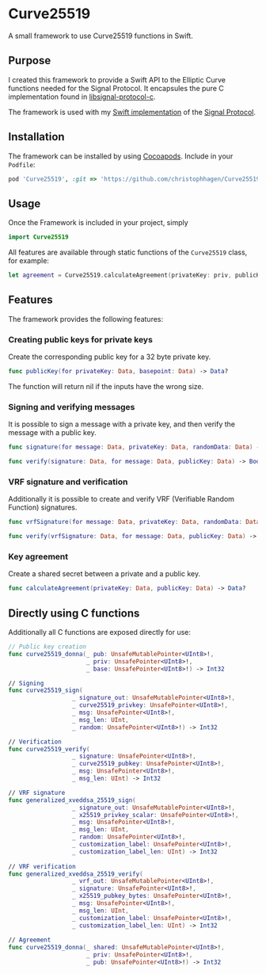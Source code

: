 # Curve25519
A small framework to use Curve25519 functions in Swift.

## Purpose

I created this framework to provide a Swift API to the Elliptic Curve functions needed for the Signal Protocol. It encapsules the pure C implementation found in [libsignal-protocol-c](https://github.com/signalapp/libsignal-protocol-c).

The framework is used with my [Swift implementation](https://github.com/christophhagen/SignalProtocolSwift) of the [Signal Protocol](https://signal.org/docs/).

## Installation

The framework can be installed by using [Cocoapods](https://cocoapods.org/). Include in your `Podfile`:

```ruby
pod 'Curve25519', :git => 'https://github.com/christophhagen/Curve25519'
```

## Usage

Once the Framework is included in your project, simply

```swift
import Curve25519
```

All features are available through static functions of the `Curve25519` class, for example:

```swift
let agreement = Curve25519.calculateAgreement(privateKey: priv, publicKey: pub)
```

## Features

The framework provides the following features:

### Creating public keys for private keys

Create the corresponding public key for a 32 byte private key.

```swift
func publicKey(for privateKey: Data, basepoint: Data) -> Data?
```

The function will return nil if the inputs have the wrong size.

### Signing and verifying messages

It is possible to sign a message with a private key, and then verify the message with a public key.

```swift
func signature(for message: Data, privateKey: Data, randomData: Data) -> Data?

func verify(signature: Data, for message: Data, publicKey: Data) -> Bool
```

### VRF signature and verification

Additionally it is possible to create and verify VRF (Verifiable Random Function) signatures.

```swift
func vrfSignature(for message: Data, privateKey: Data, randomData: Data) -> Data?

func verify(vrfSignature: Data, for message: Data, publicKey: Data) -> Data?
```

### Key agreement

Create a shared secret between a private and a public key.

```swift
func calculateAgreement(privateKey: Data, publicKey: Data) -> Data?
```

## Directly using C functions

Additionally all C functions are exposed directly for use:

```swift
// Public key creation
func curve25519_donna(_ pub: UnsafeMutablePointer<UInt8>!, 
                      _ priv: UnsafePointer<UInt8>!, 
                      _ base: UnsafePointer<UInt8>!) -> Int32

// Signing
func curve25519_sign(
                  _ signature_out: UnsafeMutablePointer<UInt8>!, 
                  _ curve25519_privkey: UnsafePointer<UInt8>!, 
                  _ msg: UnsafePointer<UInt8>!, 
                  _ msg_len: UInt, 
                  _ random: UnsafePointer<UInt8>!) -> Int32

// Verification
func curve25519_verify(
                  _ signature: UnsafePointer<UInt8>!, 
                  _ curve25519_pubkey: UnsafePointer<UInt8>!, 
                  _ msg: UnsafePointer<UInt8>!, 
                  _ msg_len: UInt) -> Int32

// VRF signature
func generalized_xveddsa_25519_sign(
                  _ signature_out: UnsafeMutablePointer<UInt8>!, 
                  _ x25519_privkey_scalar: UnsafePointer<UInt8>!, 
                  _ msg: UnsafePointer<UInt8>!, 
                  _ msg_len: UInt, 
                  _ random: UnsafePointer<UInt8>!, 
                  _ customization_label: UnsafePointer<UInt8>!, 
                  _ customization_label_len: UInt) -> Int32
                  
// VRF verification
func generalized_xveddsa_25519_verify(
                  _ vrf_out: UnsafeMutablePointer<UInt8>!, 
                  _ signature: UnsafePointer<UInt8>!, 
                  _ x25519_pubkey_bytes: UnsafePointer<UInt8>!, 
                  _ msg: UnsafePointer<UInt8>!, 
                  _ msg_len: UInt, 
                  _ customization_label: UnsafePointer<UInt8>!, 
                  _ customization_label_len: UInt) -> Int32
                  
// Agreement
func curve25519_donna(_ shared: UnsafeMutablePointer<UInt8>!, 
                      _ priv: UnsafePointer<UInt8>!, 
                      _ pub: UnsafePointer<UInt8>!) -> Int32
```

